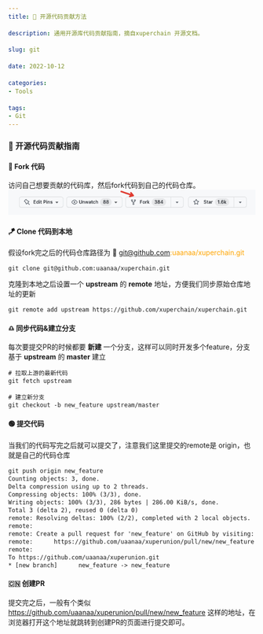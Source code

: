 ```yaml
---
title: 📃 开源代码贡献方法

description: 通用开源库代码贡献指南，摘自xuperchain 开源文档。

slug: git

date: 2022-10-12

categories:
- Tools

tags:
- Git
---
```


### 🌼 开源代码贡献指南

#### 🌿 Fork 代码
访问自己想要贡献的代码库，然后fork代码到自己的代码仓库。
![fork指南](fork.jpg)

#### 🪁 Clone 代码到本地
假设fork完之后的代码仓库路径为 🔗 <font color="orange">git@github.com:uaanaa/xuperchain.git</font>
```shell
git clone git@github.com:uaanaa/xuperchain.git
```
克隆到本地之后设置一个 **upstream** 的 **remote** 地址，方便我们同步原始仓库地址的更新
```shell
git remote add upstream https://github.com/xuperchain/xuperchain.git
```

#### ♎ 同步代码&建立分支
每次要提交PR的时候都要 **新建** 一个分支，这样可以同时开发多个feature，分支基于 **upstream** 的 **master** 建立
```shell
# 拉取上游的最新代码
git fetch upstream

# 建立新分支
git checkout -b new_feature upstream/master
```

#### 🟢 提交代码
当我们的代码写完之后就可以提交了，注意我们这里提交的remote是 origin，也就是自己的代码仓库
```shell
git push origin new_feature
Counting objects: 3, done.
Delta compression using up to 2 threads.
Compressing objects: 100% (3/3), done.
Writing objects: 100% (3/3), 286 bytes | 286.00 KiB/s, done.
Total 3 (delta 2), reused 0 (delta 0)
remote: Resolving deltas: 100% (2/2), completed with 2 local objects.
remote:
remote: Create a pull request for 'new_feature' on GitHub by visiting:
remote:      https://github.com/uaanaa/xuperunion/pull/new/new_feature
remote:
To https://github.com/uaanaa/xuperunion.git
* [new branch]      new_feature -> new_feature
```

#### 🇨🇳 创建PR
提交完之后，一般有个类似 https://github.com/uaanaa/xuperunion/pull/new/new_feature 这样的地址，在浏览器打开这个地址就跳转到创建PR的页面进行提交即可。